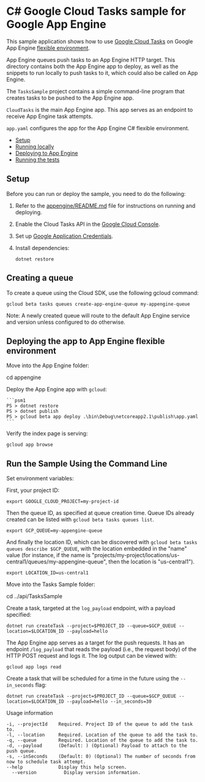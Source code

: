 # C# Google Cloud Tasks sample for Google App Engine

This sample application shows how to use [Google Cloud Tasks](https://cloud.google.com/cloud-tasks/)
on Google App Engine [flexible environment][appengine].

App Engine queues push tasks to an App Engine HTTP target. This directory
contains both the App Engine app to deploy, as well as the snippets to run
locally to push tasks to it, which could also be called on App Engine.

The `TasksSample` project contains a simple command-line program that creates
tasks to be pushed to the App Engine app.

`CloudTasks` is the main App Engine app. This app serves as an endpoint to
receive App Engine task attempts.

`app.yaml` configures the app for the App Engine C# flexible
environment.

* [Setup](#setup)
* [Running locally](#running-locally)
* [Deploying to App Engine](#deploying-to-app-engine)
* [Running the tests](#running-the-tests)

## Setup

Before you can run or deploy the sample, you need to do the following:

1.  Refer to the [appengine/README.md][readme] file for instructions on
    running and deploying.
1.  Enable the Cloud Tasks API in the [Google Cloud Console](https://console.cloud.google.com/apis/api/tasks.googleapis.com).
1.  Set up [Google Application Credentials](https://cloud.google.com/docs/authentication/getting-started).
1.  Install dependencies:

        dotnet restore

## Creating a queue

To create a queue using the Cloud SDK, use the following gcloud command:

    gcloud beta tasks queues create-app-engine-queue my-appengine-queue

Note: A newly created queue will route to the default App Engine service and
version unless configured to do otherwise.

## Deploying the app to App Engine flexible environment

Move into the App Engine folder:

  cd appengine

Deploy the App Engine app with `gcloud`:

    ```psm1
    PS > dotnet restore
    PS > dotnet publish
    PS > gcloud beta app deploy .\bin\Debug\netcoreapp2.1\publish\app.yaml
    ```

Verify the index page is serving:

    gcloud app browse

## Run the Sample Using the Command Line

Set environment variables:

First, your project ID:

    export GOOGLE_CLOUD_PROJECT=my-project-id

Then the queue ID, as specified at queue creation time. Queue IDs already
created can be listed with `gcloud beta tasks queues list`.

    export GCP_QUEUE=my-appengine-queue

And finally the location ID, which can be discovered with
`gcloud beta tasks queues describe $GCP_QUEUE`, with the location embedded in
the "name" value (for instance, if the name is
"projects/my-project/locations/us-central1/queues/my-appengine-queue", then the
location is "us-central1").

    export LOCATION_ID=us-central1

Move into the Tasks Sample folder:

  cd ../api/TasksSample

Create a task, targeted at the `log_payload` endpoint, with a payload specified:

    dotnet run createTask --project=$PROJECT_ID --queue=$GCP_QUEUE --location=$LOCATION_ID --payload=hello

The App Engine app serves as a target for the push requests. It has an
endpoint `/log_payload` that reads the payload (i.e., the request body) of the
HTTP POST request and logs it. The log output can be viewed with:

    gcloud app logs read

Create a task that will be scheduled for a time in the future using the
`--in_seconds` flag:

    dotnet run createTask --project=$PROJECT_ID --queue=$GCP_QUEUE --location=$LOCATION_ID --payload=hello --in_seconds=30


Usage information

```
-i, --projectId    Required. Project ID of the queue to add the task to.
-l, --location     Required. Location of the queue to add the task to.
-q, --queue        Required. Location of the queue to add the task to.
-d, --payload      (Default: ) (Optional) Payload to attach to the push queue.
-s, --inSeconds    (Default: 0) (Optional) The number of seconds from now to schedule task attempt.
--help             Display this help screen.
  --version          Display version information.
```

[readme]: https://github.com/GoogleCloudPlatform/dotnet-docs-samples/blob/master/appengine/flexible/README.md
[appengine]: https://cloud.google.com/appengine/docs/flexible/dotnet
